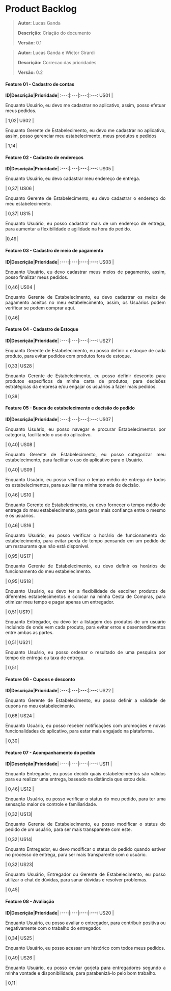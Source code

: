 # Product Backlog
> **Autor:** Lucas Ganda
>
> **Descrição:** Criação do documento
>
> **Versão:** 0.1

> **Autor:** Lucas Ganda e Wictor Girardi
>
> **Descrição:** Correcao das prioridades
>
> **Versão:** 0.2

#### Feature 01 - Cadastro de contas
**ID**|**Descrição**|**Prioridade**| 
:---:|:---|:---:|:---:
US01 | <p align="justify">Enquanto Usuário, eu devo me cadastrar no aplicativo, assim, posso efetuar meus pedidos.</p> | 1,02| 
US02 | <p align="justify"> Enquanto Gerente de Estabelecimento, eu devo me cadastrar no aplicativo, assim, posso gerenciar meu estabelecimento, meus produtos e pedidos </p>| 1,14| 

#### Feature 02 - Cadastro de endereços
**ID**|**Descrição**|**Prioridade**| 
:---:|:---|:---:|:---:
US05 | <p align="justify">Enquanto Usuário, eu devo cadastrar meu endereço de entrega.</p> | 0,37| 
US06 | <p align="justify"> Enquanto Gerente de Estabelecimento, eu devo cadastrar o endereço do meu estabelecimento.</p>| 0,37|
US15 | <p align="justify"> Enquanto Usuário, eu posso cadastrar mais de um endereço de entrega, para aumentar a flexibilidade e agilidade na hora do pedido.</p>|0,49|

#### Feature 03 - Cadastro de meio de pagamento
**ID**|**Descrição**|**Prioridade**| 
:---:|:---|:---:|:---:
US03 | <p align="justify">Enquanto Usuário, eu devo cadastrar meus meios de pagamento, assim, posso finalizar meus pedidos.</p> | 0,46| 
US04 | <p align="justify"> Enquanto Gerente de Estabelecimento, eu devo cadastrar os meios de pagamento aceitos no meu estabelecimento, assim, os Usuários podem verificar se podem comprar aqui.</p>| 0,46|

#### Feature 04 - Cadastro de Estoque
**ID**|**Descrição**|**Prioridade**| 
:---:|:---|:---:|:---:
US27 | <p align="justify">Enquanto Gerente de Estabelecimento, eu posso definir o estoque de cada produto, para evitar pedidos com produtos fora de estoque.</p> | 0,33| 
US28 | <p align="justify"> Enquanto Gerente de Estabelecimento, eu posso definir desconto para produtos específicos da minha carta de produtos, para decisões estratégicas da empresa e/ou engajar os usuários a fazer mais pedidos.</p>| 0,39|

#### Feature 05 - Busca de estabelecimento e decisão do pedido
**ID**|**Descrição**|**Prioridade**| 
:---:|:---|:---:|:---:
US07 | <p align="justify">Enquanto Usuário, eu posso navegar e procurar Estabelecimentos por categoria, facilitando o uso do aplicativo.</p> | 0,40| 
US08 | <p align="justify"> Enquanto Gerente de Estabelecimento, eu posso categorizar meu estabelecimento, para facilitar o uso do aplicativo para o Usuário.</p>| 0,40|
US09 | <p align="justify"> Enquanto Usuário, eu posso verificar o tempo médio de entrega de todos os estabelecimentos, para auxiliar na minha tomada de decisão.</p>| 0,46|
US10 | <p align="justify"> Enquanto Gerente de Estabelecimento, eu devo fornecer o tempo médio de entrega do meu estabelecimento, para gerar mais confiança entre o mesmo e os usuários.</p>| 0,46|
US16 | <p align="justify"> Enquanto Usuário, eu posso verificar o horário de funcionamento do estabelecimento, para evitar perda de tempo pensando em um pedido de um restaurante que não está disponível.</p>| 0,95|
US17 | <p align="justify"> Enquanto Gerente de Estabelecimento, eu devo definir os horários de funcionamento do meu estabelecimento.</p>| 0,95|
US18 | <p align="justify"> Enquanto Usuário, eu devo ter a flexibilidade de escolher produtos de diferentes estabelecimentos e colocar na minha Cesta de Compras, para otimizar meu tempo e pagar apenas um entregador.</p>| 0,51|
US19 | <p align="justify"> Enquanto Entregador, eu devo ter a listagem dos produtos de um usuário incluindo de onde vem cada produto, para evitar erros e desentendimentos entre ambas as partes.</p>| 0,51|
US21 | <p align="justify"> Enquanto Usuário, eu posso ordenar o resultado de uma pesquisa por tempo de entrega ou taxa de entrega.</p>| 0,51|

#### Feature 06 - Cupons e desconto
**ID**|**Descrição**|**Prioridade**| 
:---:|:---|:---:|:---:
US22 | <p align="justify">Enquanto Gerente de Estabelecimento, eu posso definir a validade de cupons no meu estabelecimento.</p> | 0,68| 
US24 | <p align="justify"> Enquanto Usuário, eu posso receber notificações com promoções e novas funcionalidades do aplicativo, para estar mais engajado na plataforma.</p>| 0,30|

#### Feature 07 - Acompanhamento do pedido
**ID**|**Descrição**|**Prioridade**| 
:---:|:---|:---:|:---:
US11 | <p align="justify">Enquanto Entregador, eu posso decidir quais estabelecimentos são válidos para eu realizar uma entrega, baseado na distância que estou dele.</p> | 0,46| 
US12 | <p align="justify"> Enquanto Usuário, eu posso verificar o status do meu pedido, para ter uma sensação maior de controle e familiaridade.</p>| 0,32|
US13| <p align="justify"> Enquanto Gerente de Estabelecimento, eu posso modificar o status do pedido de um usuário, para ser mais transparente com este.</p>| 0,32|
US14| <p align="justify"> Enquanto Entregador, eu devo modificar o status do pedido quando estiver no processo de entrega, para ser mais transparente com o usuário.</p>| 0,32|
US23| <p align="justify"> Enquanto Usuário, Entregador ou Gerente de Estabelecimento, eu posso utilizar o chat de dúvidas, para sanar dúvidas e resolver problemas.</p>| 0,45|

#### Feature 08 - Avaliação
**ID**|**Descrição**|**Prioridade**| 
:---:|:---|:---:|:---:
US20 | <p align="justify">Enquanto Usuário, eu posso avaliar o entregador, para contribuir positiva ou negativamente com o trabalho do entregador.</p> | 0,34| 
US25 | <p align="justify"> Enquanto Usuário, eu posso acessar um histórico com todos meus pedidos.</p> | 0,49|
US26 | <p align="justify"> Enquanto Usuário, eu posso enviar gorjeta para entregadores segundo a minha vontade e disponibilidade, para parabenizá-lo pelo bom trabalho.</p>| 0,11|
